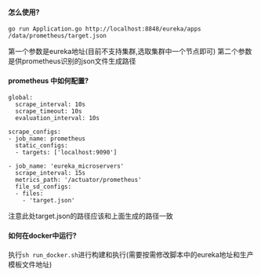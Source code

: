 #### 怎么使用?
```
go run Application.go http://localhost:8848/eureka/apps /data/prometheus/target.json
```
第一个参数是eureka地址(目前不支持集群,选取集群中一个节点即可)
第二个参数是供prometheus识别的json文件生成路径

#### prometheus 中如何配置?
```
global:
  scrape_interval: 10s  
  scrape_timeout: 10s
  evaluation_interval: 10s

scrape_configs:
- job_name: prometheus
  static_configs:
  - targets: ['localhost:9090']
  
- job_name: 'eureka_microservers'
  scrape_interval: 15s
  metrics_path: '/actuator/prometheus'
  file_sd_configs:
  - files:
    - 'target.json'
```
注意此处target.json的路径应该和上面生成的路径一致

#### 如何在docker中运行?
执行`sh run_docker.sh`进行构建和执行(需要按需修改脚本中的eureka地址和生产模板文件地址)